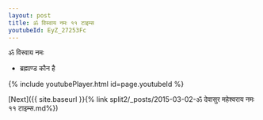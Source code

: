 ```yaml
---
layout: post
title: ॐ विस्वाय नमः ११ टाइम्स
youtubeId: EyZ_27253Fc
---
```

 
 
 ॐ विस्वाय नमः  
 
 -  ब्रह्माण्ड कौन है 
 
  
 
  
 
 
 
 
 
 


{% include youtubePlayer.html id=page.youtubeId %}
 
[Next]({{ site.baseurl }}{% link  split2/_posts/2015-03-02-ॐ देवासुर महेश्वराय नमः ११ टाइम्स.md%})
 
